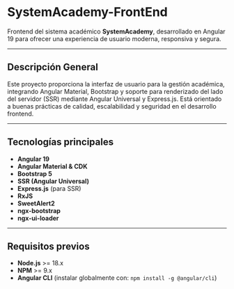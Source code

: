 # SystemAcademy-FrontEnd

Frontend del sistema académico **SystemAcademy**, desarrollado en Angular 19 para ofrecer una experiencia de usuario moderna, responsiva y segura.

---

## Descripción General

Este proyecto proporciona la interfaz de usuario para la gestión académica, integrando Angular Material, Bootstrap y soporte para renderizado del lado del servidor (SSR) mediante Angular Universal y Express.js. Está orientado a buenas prácticas de calidad, escalabilidad y seguridad en el desarrollo frontend.

---

## Tecnologías principales

- **Angular 19**
- **Angular Material & CDK**
- **Bootstrap 5**
- **SSR (Angular Universal)**
- **Express.js** (para SSR)
- **RxJS**
- **SweetAlert2**
- **ngx-bootstrap**
- **ngx-ui-loader**

---

## Requisitos previos

- **Node.js** >= 18.x
- **NPM** >= 9.x
- **Angular CLI** (instalar globalmente con: `npm install -g @angular/cli`)
